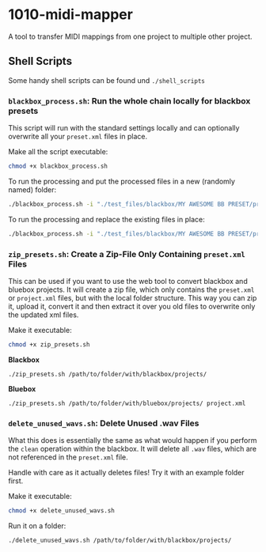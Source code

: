 # 1010-midi-mapper
A tool to transfer MIDI mappings from one project to multiple other project.





## Shell Scripts

Some handy shell scripts can be found und `./shell_scripts`


### `blackbox_process.sh`: Run the whole chain locally for blackbox presets
This script will run with the standard settings locally and can optionally overwrite all your `preset.xml` files in place.

Make all the script executable:
```bash
chmod +x blackbox_process.sh
```
To run the processing and put the processed files in a new (randomly named) folder:
 ```bash
 ./blackbox_process.sh -i "./test_files/blackbox/MY AWESOME BB PRESET/preset.xml" -o "./test_files/blackbox"
 ```

 To run the processing and replace the existing files in place:
 ```bash
 ./blackbox_process.sh -i "./test_files/blackbox/MY AWESOME BB PRESET/preset.xml" -o "./test_files/blackbox" -r
 ```

### `zip_presets.sh`: Create a Zip-File Only Containing `preset.xml` Files 
This can be used if you want to use the web tool to convert blackbox and bluebox projects. It will create a zip file, which only contains the `preset.xml` or `project.xml` files, but with the local folder structure. This way you can zip it, upload it, convert it and then extract it over you old files to overwrite only the updated xml files.

Make it executable:
```bash
chmod +x zip_presets.sh
```
**Blackbox**
```
./zip_presets.sh /path/to/folder/with/blackbox/projects/
```
**Bluebox**
```
./zip_presets.sh /path/to/folder/with/bluebox/projects/ project.xml
```


### `delete_unused_wavs.sh`: Delete Unused .wav Files
What this does is essentially the same as what would happen if you perform the `clean` operation within the blackbox. It will delete all `.wav` files, which are not referenced in the `preset.xml` file. 

Handle with care as it actually deletes files! Try it with an example folder first.

Make it executable:
```bash
chmod +x delete_unused_wavs.sh
```
Run it on a folder:
```
./delete_unused_wavs.sh /path/to/folder/with/blackbox/projects/
```